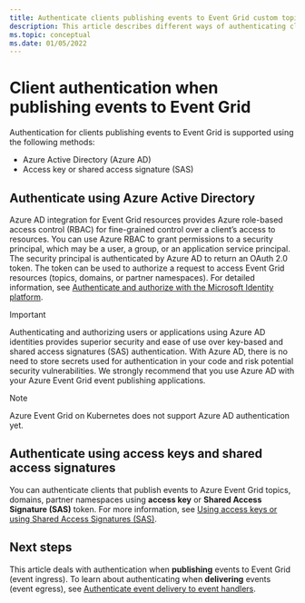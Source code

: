 ```yaml
---
title: Authenticate clients publishing events to Event Grid custom topics, domains, and partner namespaces.
description: This article describes different ways of authenticating clients publishing events to Event Grid custom topics, domains, and partner namespaces. 
ms.topic: conceptual
ms.date: 01/05/2022
---
```


# Client authentication when publishing events to Event Grid
Authentication for clients publishing events to Event Grid is supported using the following methods:

- Azure Active Directory (Azure AD)
- Access key or shared access signature (SAS)

## Authenticate using Azure Active Directory
Azure AD integration for Event Grid resources provides Azure role-based access control (RBAC) for fine-grained control over a client’s access to resources. You can use Azure RBAC to grant permissions to a security principal, which may be a user, a group, or an application service principal. The security principal is authenticated by Azure AD to return an OAuth 2.0 token. The token can be used to authorize a request to access Event Grid resources (topics, domains, or partner namespaces). For detailed information, see [Authenticate and authorize with the Microsoft Identity platform](authenticate-with-active-directory.md).


> [!IMPORTANT]
> Authenticating and authorizing users or applications using Azure AD identities provides superior security and ease of use over key-based and shared access signatures (SAS) authentication. With Azure AD, there is no need to store secrets used for authentication in your code and risk potential security vulnerabilities. We strongly recommend that you use Azure AD with your Azure Event Grid event publishing applications.

> [!NOTE]
> Azure Event Grid on Kubernetes does not support Azure AD authentication yet. 

## Authenticate using access keys and shared access signatures
You can authenticate clients that publish events to Azure Event Grid topics, domains, partner namespaces using **access key** or **Shared Access Signature (SAS)** token. For more information, see [Using access keys or using Shared Access Signatures (SAS)](authenticate-with-access-keys-shared-access-signatures.md). 
   

## Next steps
This article deals with authentication when **publishing** events to Event Grid (event ingress). To learn about authenticating when **delivering** events (event egress), see [Authenticate event delivery to event handlers](security-authentication.md). 

